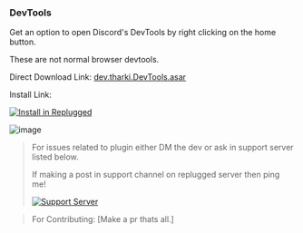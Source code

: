 ### DevTools

Get an option to open Discord's DevTools by right clicking on the home button.

These are not normal browser devtools.

Direct Download Link: [dev.tharki.DevTools.asar](https://github.com/Tharki-God/DevTools/releases/latest/download/dev.tharki.DevTools.asar)

Install Link:


[![Install in Replugged](https://img.shields.io/badge/-Install%20in%20Replugged-blue?style=for-the-badge&logo=none)](https://replugged.dev/install?identifier=dev.tharki.DevTools)

![image](https://tharki-god.github.io/files-random-host/bdpluginsassets/devtools.png)

> For issues related to plugin either DM the dev or ask in support server listed below.
>
>If making a post in support channel on replugged server then ping me!
>
> [![Support Server](https://discordapp.com/api/guilds/919649417005506600/widget.png?style=banner3)](https://discord.gg/SgKSKyh9gY)

> For Contributing: [Make a pr thats all.]
